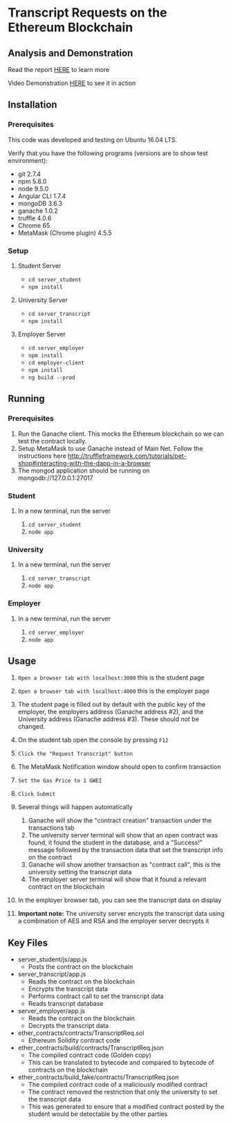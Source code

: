 # Transcript Requests on the Ethereum Blockchain

## Analysis and Demonstration

Read the report [HERE](https://github.com/mlallan1307/Ethereum-Transcript-Service/blob/master/Ethereum%20Transcript%20Service%20Report.docx) to learn more

Video Demonstration [HERE](https://youtu.be/AFACljxJiXE) to see it in action

## Installation

### Prerequisites

This code was developed and testing on Ubuntu 16.04 LTS.

Verify that you have the following programs (versions are to show test environment):
* git 2.7.4
* npm 5.8.0
* node 9.5.0
* Angular CLI 1.7.4
* mongoDB 3.6.3
* ganache 1.0.2
* truffle 4.0.6
* Chrome 65
* MetaMask (Chrome plugin) 4.5.5

### Setup

1. Student Server
  
   * `cd server_student`
   * `npm install`

2.  University Server

    * `cd server_transcript`
    * `npm install`

2.  Employer Server

    * `cd server_employer`
    * `npm install`
    * `cd employer-client`
    * `npm install`
    * `ng build --prod`

## Running

### Prerequisites

1. Run the Ganache client. This mocks the Ethereum blockchain so we can test the contract locally.
2. Setup MetaMask to use Ganache instead of Main Net. Follow the instructions here http://truffleframework.com/tutorials/pet-shop#interacting-with-the-dapp-in-a-browser
3. The mongod application should be running on mongodb://127.0.0.1:27017

### Student

1. In a new terminal,  run the server

    1. `cd server_student`
    2. `node app`

### University

1. In a new terminal,  run the server

    1. `cd server_transcript`
    2. `node app`

### Employer

1. In a new terminal,  run the server

    1. `cd server_employer`
    2. `node app`

## Usage

1. `Open a browser tab with localhost:3000` this is the student page
2. `Open a browser tab with localhost:4000` this is the employer page
3. The student page is filled out by default with the public key of the employer, the employers address (Ganache address #2), and the University address (Ganache address #3). These should not be changed.
4. On the student tab open the console by pressing `F12`
5. `Click the "Request Transcript" button`
6. The MetaMask Notification window should open to confirm transaction
7. `Set the Gas Price to 1 GWEI`
8. `Click Submit`
9. Several things will happen automatically

    1.  Ganache will show the "contract creation" transaction under the transactions tab
    2.  The university server terminal will show that an open contract was found, it found the student in the database, and a "Success!" message followed by the transaction data that set the transcript info on the contract
    3. Ganache will show another transaction as "contract call", this is the university setting the transcript data
    4. The employer server terminal will show that it found a relevant contract on the blockchain

10. In the employer browser tab, you can see the transcript data on display
11. **Important note:** The university server encrypts the transcript data using a combination of AES and RSA and the employer server decrypts it

## Key Files

 - server_student/js/app.js
	 - Posts the contract on the blockchain
 - server_transcript/app.js
	 - Reads the contract on the blockchain
	 - Encrypts the transcript data
	 - Performs contract call to set the transcript data
	 - Reads transcript database
 - server_employer/app.js
	 - Reads the contract on the blockchain
	 - Decrypts the transcript data
 - ether_contracts/contracts/TranscriptReq.sol
	 - Ethereum Solidity contract code
 - ether_contracts/build/contracts/TranscriptReq.json
	 - The compiled contract code (Golden copy)
	 - This can be translated to bytecode and compared to bytecode of contracts on the blockchain
 - ether_contracts/build_fake/contracts/TranscriptReq.json
	 - The compiled contract code of a maliciously modified contract
	 - The contract removed the restriction that only the university to set the transcript data
	 - This was generated to ensure that a modified contract posted by the student would be detectable by the other parties
